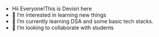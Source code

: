 - Hii Everyone!This is Devisri here
- 👀 I’m interested in learning new things
- 🌱 I’m currently learning DSA and some basic tech stacks.
- 💞️ I’m looking to collaborate with students
